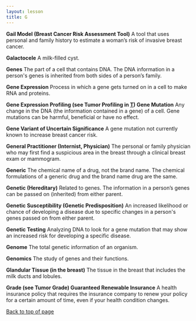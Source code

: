 ```yaml
---
layout: lesson
title: G
---
```


<a name="top"></a>

**Gail Model (Breast Cancer Risk Assessment Tool)** 
A tool that uses personal and family history to estimate a woman’s risk of invasive breast cancer.

**Galactocele** 
A milk-filled cyst.

**Genes** 
The part of a cell that contains DNA. The DNA information in a person's genes is inherited from both sides of a person’s family.

**Gene Expression** 
Process in which a gene gets turned on in a cell to make RNA and proteins.

**Gene Expression Profiling (see Tumor Profiling in [T](/{{page.root}}/myhthelperEduContent/T/index.html)) Gene Mutation** 
Any change in the DNA (the information contained in a gene) of a cell. Gene mutations can be harmful, beneficial or have no effect.

**Gene Variant of Uncertain Significance** 
A gene mutation not currently known to increase breast cancer risk.

**General Practitioner (Internist, Physician)** 
The personal or family physician who may first find a suspicious area in the breast through a clinical breast exam or mammogram.

**Generic** 
The chemical name of a drug, not the brand name. The chemical formulations of a generic drug and the brand name drug are the same.

**Genetic (Hereditary)** 
Related to genes. The information in a person’s genes can be passed on (inherited) from either parent.
 
**Genetic Susceptibility (Genetic Predisposition)** 
An increased likelihood or chance of developing a disease due to specific changes in a person's genes passed on from either parent.

**Genetic Testing** 
Analyzing DNA to look for a gene mutation that may show an increased risk for developing a specific disease.

**Genome** 
The total genetic information of an organism.

**Genomics** 
The study of genes and their functions.

**Glandular Tissue (in the breast)** 
The tissue in the breast that includes the milk ducts and lobules.

**Grade (see Tumor Grade) Guaranteed Renewable Insurance** 
A health insurance policy that requires the insurance company to renew your policy for a certain amount of time, even if your health condition changes.

<a href="#top">Back to top of page</a>
